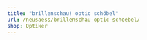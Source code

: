 ```yaml
---
title: "brillenschau! optic schöbel"
url: /neusaess/brillenschau-optic-schoebel/
shop: Optiker
---
```

